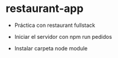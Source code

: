 ﻿# restaurant-app
 <ul>
<li><p>Práctica con restaurant fullstack</p></li>
<li><p>Iniciar el servidor con npm run pedidos</p></li>
<li><p>Instalar carpeta node module </p></li>
</ul>




